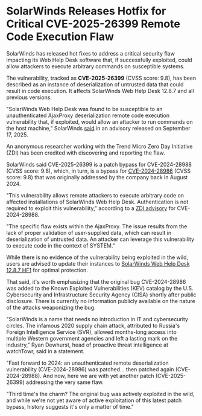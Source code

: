 # SolarWinds Releases Hotfix for Critical CVE-2025-26399 Remote Code Execution Flaw

[](https://blogger.googleusercontent.com/img/b/R29vZ2xl/AVvXsEhFO1p2qWLIaLkEjXvBexuWL8MRzvAn8rhnkmU8V%5F%5FGge5ajRgr8Hz1rgLcSPqi5igX4xCZ5%5FNMO8XjmonjH2PXyDK7ADHR3zlRfwUDZxrQDoIV5LkcVG7LseBYfLT5rkBM8bC1kyWcB5%5F2ndJ3Ijt-1LYzjr5D9lIIx2xM%5F4JtRQfPsI8mFvhzUtFYxnGi/s728-rw-e365/solar.jpg)

SolarWinds has released hot fixes to address a critical security flaw impacting its Web Help Desk software that, if successfully exploited, could allow attackers to execute arbitrary commands on susceptible systems.

The vulnerability, tracked as **CVE-2025-26399** (CVSS score: 9.8), has been described as an instance of deserialization of untrusted data that could result in code execution. It affects SolarWinds Web Help Desk 12.8.7 and all previous versions.

"SolarWinds Web Help Desk was found to be susceptible to an unauthenticated AjaxProxy deserialization remote code execution vulnerability that, if exploited, would allow an attacker to run commands on the host machine," SolarWinds [said](https://www.solarwinds.com/trust-center/security-advisories/cve-2025-26399) in an advisory released on September 17, 2025.

[](https://thehackernews.uk/exec-guide-d)

An anonymous researcher working with the Trend Micro Zero Day Initiative (ZDI) has been credited with discovering and reporting the flaw.

SolarWinds said CVE-2025-26399 is a patch bypass for CVE-2024-28988 (CVSS score: 9.8), which, in turn, is a bypass for [CVE-2024-28986](https://thehackernews.com/2024/08/solarwinds-releases-patch-for-critical.html) (CVSS score: 9.8) that was originally addressed by the company back in August 2024.

"This vulnerability allows remote attackers to execute arbitrary code on affected installations of SolarWinds Web Help Desk. Authentication is not required to exploit this vulnerability," according to a [ZDI advisory](https://www.zerodayinitiative.com/advisories/ZDI-25-407/) for CVE-2024-28988.

"The specific flaw exists within the AjaxProxy. The issue results from the lack of proper validation of user-supplied data, which can result in deserialization of untrusted data. An attacker can leverage this vulnerability to execute code in the context of SYSTEM."

While there is no evidence of the vulnerability being exploited in the wild, users are advised to update their instances to [SolarWinds Web Help Desk 12.8.7 HF1](https://documentation.solarwinds.com/en/success%5Fcenter/whd/content/release%5Fnotes/whd%5F12-8-7-hotfix-1%5Frelease%5Fnotes.htm) for optimal protection.

That said, it's worth emphasizing that the original bug CVE-2024-28986 was added to the Known Exploited Vulnerabilities (KEV) catalog by the U.S. Cybersecurity and Infrastructure Security Agency (CISA) shortly after public disclosure. There is currently no information publicly available on the nature of the attacks weaponizing the bug.

[](https://thehackernews.uk/cis-security-suite)

"SolarWinds is a name that needs no introduction in IT and cybersecurity circles. The infamous 2020 supply chain attack, attributed to Russia's Foreign Intelligence Service (SVR), allowed months-long access into multiple Western government agencies and left a lasting mark on the industry," Ryan Dewhurst, head of proactive threat intelligence at watchTowr, said in a statement.

"Fast forward to 2024: an unauthenticated remote deserialization vulnerability (CVE-2024-28986) was patched... then patched again (CVE-2024-28988). And now, here we are with yet another patch (CVE-2025-26399) addressing the very same flaw.

"Third time's the charm? The original bug was actively exploited in the wild, and while we're not yet aware of active exploitation of this latest patch bypass, history suggests it's only a matter of time."